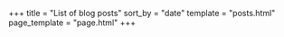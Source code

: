+++
title = "List of blog posts"
sort_by = "date"
template = "posts.html"
page_template = "page.html"
+++

